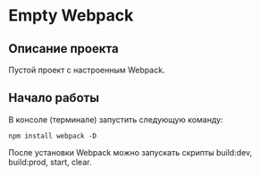 # Empty Webpack

## Описание проекта

Пустой проект с настроенным Webpack.

## Начало работы

В консоле (терминале) запустить следующую команду:

```npm install webpack -D```

После установки Webpack можно запускать скрипты build:dev, build:prod, start, clear. 
